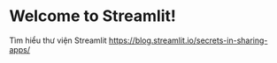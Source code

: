 # Welcome to Streamlit!

Tìm hiểu thư viện Streamlit
https://blog.streamlit.io/secrets-in-sharing-apps/